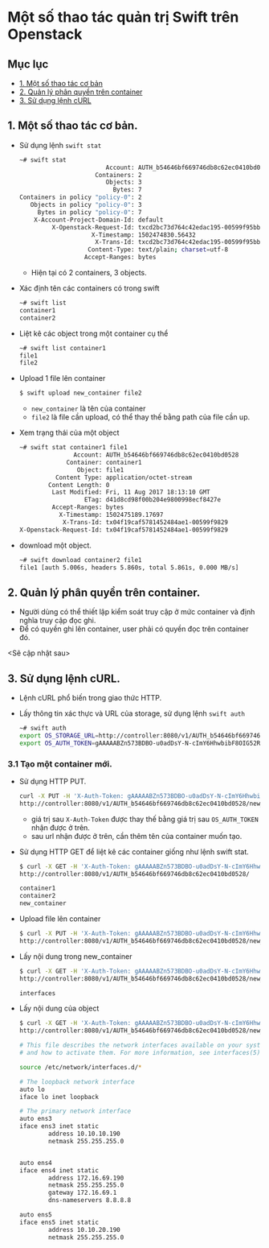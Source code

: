 # Một số thao tác quản trị Swift trên Openstack

## Mục lục
- [1. Một số thao tác cơ bản](#1)
- [2. Quản lý phân quyền trên container](#2)
- [3. Sử dụng lệnh cURL](#3)

<a name=1></a>
## 1. Một số thao tác cơ bản.
- Sử dụng lệnh `swift stat`

  ```sh
  ~# swift stat
                          Account: AUTH_b54646bf669746db8c62ec0410bd0528
                       Containers: 2
                          Objects: 3
                            Bytes: 7
  Containers in policy "policy-0": 2
     Objects in policy "policy-0": 3
       Bytes in policy "policy-0": 7
      X-Account-Project-Domain-Id: default
           X-Openstack-Request-Id: txcd2bc73d764c42edac195-00599f95bb
                      X-Timestamp: 1502474830.56432
                       X-Trans-Id: txcd2bc73d764c42edac195-00599f95bb
                     Content-Type: text/plain; charset=utf-8
                    Accept-Ranges: bytes
  ```
  
  - Hiện tại có 2 containers, 3 objects.
  
- Xác định tên các containers có trong swift

  ```sh
  ~# swift list
  container1
  container2
  ```
  
- Liệt kê các object trong một container cụ thể

  ```sh
  ~# swift list container1
  file1
  file2
  ```
  
- Upload 1 file lên container

  ```sh
  $ swift upload new_container file2
  ```
  
  - `new_container` là tên của container
  - `file2` là file cần upload, có thể thay thế bằng path của file cần up.
  
- Xem trạng thái của một object

  ```sh
  ~# swift stat container1 file1
                 Account: AUTH_b54646bf669746db8c62ec0410bd0528
               Container: container1
                  Object: file1
            Content Type: application/octet-stream
          Content Length: 0
           Last Modified: Fri, 11 Aug 2017 18:13:10 GMT
                    ETag: d41d8cd98f00b204e9800998ecf8427e
           Accept-Ranges: bytes
             X-Timestamp: 1502475189.17697
              X-Trans-Id: tx04f19caf5781452484ae1-00599f9829
  X-Openstack-Request-Id: tx04f19caf5781452484ae1-00599f9829
  ```
  
- download một object.

  ```sh
  ~# swift download container2 file1
  file1 [auth 5.006s, headers 5.860s, total 5.861s, 0.000 MB/s]
  ```
  
<a name=2></a>
## 2. Quản lý phân quyền trên container.
- Người dùng có thể thiết lập kiểm soát truy cập ở mức container và định nghĩa truy cập đọc ghi.
- Để có quyền ghi lên container, user phải có quyền đọc trên container đó.

<Sẽ cập nhật sau>

<a name=3></a>
## 3. Sử dụng lệnh cURL.
- Lệnh cURL phổ biến trong giao thức HTTP.
- Lấy thông tin xác thực và URL của storage, sử dụng lệnh `swift auth`

  ```sh
  ~# swift auth
  export OS_STORAGE_URL=http://controller:8080/v1/AUTH_b54646bf669746db8c62ec0410bd0528
  export OS_AUTH_TOKEN=gAAAAABZn573BDBO-u0adDsY-N-cImY6HhwbibF8OIG52RnTkkzM8yCYARUHF-r-8nHYUNX2t0Hm5jql9B0_hpvgOs3NXb87UKtbF1c-P2K0P-eR6038tToexRRifmE9gKE5QA2f8iM4Uqv7nbNGMLX0nRKlUdlLC1orebRmucAcIWwQVbW_yPY
  ```
  
### 3.1 Tạo một container mới.
- Sử dụng HTTP PUT.

  ```sh
  curl -X PUT -H 'X-Auth-Token: gAAAAABZn573BDBO-u0adDsY-N-cImY6HhwbibF8OIG52RnTkkzM8yCYARUHF-r-8nHYUNX2t0Hm5jql9B0_hpvgOs3NXb87UKtbF1c-P2K0P-eR6038tToexRRifmE9gKE5QA2f8iM4Uqv7nbNGMLX0nRKlUdlLC1orebRmucAcIWwQVbW_yPY' \
  http://controller:8080/v1/AUTH_b54646bf669746db8c62ec0410bd0528/new_container
  ```
  
  - giá trị sau `X-Auth-Token` được thay thế bằng giá trị sau `OS_AUTH_TOKEN` nhận được ở trên.
  - sau url nhận được ở trên, cần thêm tên của container muốn tạo.
  
- Sử dụng HTTP GET để liệt kê các container giống như lệnh swift stat.

  ```sh
  $ curl -X GET -H 'X-Auth-Token: gAAAAABZn573BDBO-u0adDsY-N-cImY6HhwbibF8OIG52RnTkkzM8yCYARUHF-r-8nHYUNX2t0Hm5jql9B0_hpvgOs3NXb87UKtbF1c-P2K0P-eR6038tToexRRifmE9gKE5QA2f8iM4Uqv7nbNGMLX0nRKlUdlLC1orebRmucAcIWwQVbW_yPY' \
  http://controller:8080/v1/AUTH_b54646bf669746db8c62ec0410bd0528/
  
  container1
  container2
  new_container
  ```

- Upload file lên container

  ```sh
  $ curl -X PUT -H 'X-Auth-Token: gAAAAABZn573BDBO-u0adDsY-N-cImY6HhwbibF8OIG52RnTkkzM8yCYARUHF-r-8nHYUNX2t0Hm5jql9B0_hpvgOs3NXb87UKtbF1c-P2K0P-eR6038tToexRRifmE9gKE5QA2f8iM4Uqv7nbNGMLX0nRKlUdlLC1orebRmucAcIWwQVbW_yPY' \
  http://controller:8080/v1/AUTH_b54646bf669746db8c62ec0410bd0528/new_container/ -T /etc/network/interfaces
  ```
  
- Lấy nội dung trong new_container

  ```sh
  $ curl -X GET -H 'X-Auth-Token: gAAAAABZn573BDBO-u0adDsY-N-cImY6HhwbibF8OIG52RnTkkzM8yCYARUHF-r-8nHYUNX2t0Hm5jql9B0_hpvgOs3NXb87UKtbF1c-P2K0P-eR6038tToexRRifmE9gKE5QA2f8iM4Uqv7nbNGMLX0nRKlUdlLC1orebRmucAcIWwQVbW_yPY' \
  http://controller:8080/v1/AUTH_b54646bf669746db8c62ec0410bd0528/new_container 
  
  interfaces
  ```
  
- Lấy nội dung của object

  ```sh
  $ curl -X GET -H 'X-Auth-Token: gAAAAABZn573BDBO-u0adDsY-N-cImY6HhwbibF8OIG52RnTkkzM8yCYARUHF-r-8nHYUNX2t0Hm5jql9B0_hpvgOs3NXb87UKtbF1c-P2K0P-eR6038tToexRRifmE9gKE5QA2f8iM4Uqv7nbNGMLX0nRKlUdlLC1orebRmucAcIWwQVbW_yPY' \
  http://controller:8080/v1/AUTH_b54646bf669746db8c62ec0410bd0528/new_container/interfaces
  
  # This file describes the network interfaces available on your system
  # and how to activate them. For more information, see interfaces(5).

  source /etc/network/interfaces.d/*

  # The loopback network interface
  auto lo
  iface lo inet loopback

  # The primary network interface
  auto ens3
  iface ens3 inet static
          address 10.10.10.190
          netmask 255.255.255.0


  auto ens4
  iface ens4 inet static
          address 172.16.69.190
          netmask 255.255.255.0
          gateway 172.16.69.1
          dns-nameservers 8.8.8.8

  auto ens5
  iface ens5 inet static
          address 10.10.20.190
          netmask 255.255.255.0
  ```
 